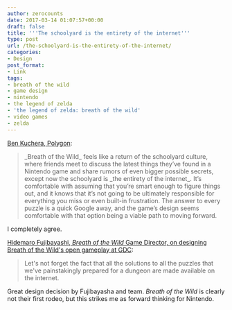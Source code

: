 ```yaml
---
author: zerocounts
date: 2017-03-14 01:07:57+00:00
draft: false
title: '''The schoolyard is the entirety of the internet'''
type: post
url: /the-schoolyard-is-the-entirety-of-the-internet/
categories:
- Design
post_format:
- Link
tags:
- breath of the wild
- game design
- nintendo
- the legend of zelda
- 'the legend of zelda: breath of the wild'
- video games
- zelda
---
```


[Ben Kuchera, Polygon](http://www.polygon.com/2017/3/13/14911478/zelda-breath-of-the-wild-has-the-courage-to-assume-youre-not-stupid):


<blockquote>_Breath of the Wild_ feels like a return of the schoolyard culture, where friends meet to discuss the latest things they’ve found in a Nintendo game and share rumors of even bigger possible secrets, except now the schoolyard is _the entirety of the internet_. It’s comfortable with assuming that you’re smart enough to figure things out, and it knows that it’s not going to be ultimately responsible for everything you miss or even built-in frustration. The answer to every puzzle is a quick Google away, and the game’s design seems comfortable with that option being a viable path to moving forward.</blockquote>


I completely agree.

[Hidemaro Fujibayashi, _Breath of the Wild_ Game Director, on designing Breath of the Wild's open gameplay at GDC](https://www.youtube.com/watch?v=QyMsF31NdNc):


<blockquote>Let's not forget the fact that all the solutions to all the puzzles that we've painstakingly prepared for a dungeon are made available on the internet.</blockquote>


Great design decision by Fujibayasha and team. _Breath of the Wild_ is clearly not their first rodeo, but this strikes me as forward thinking for Nintendo.
